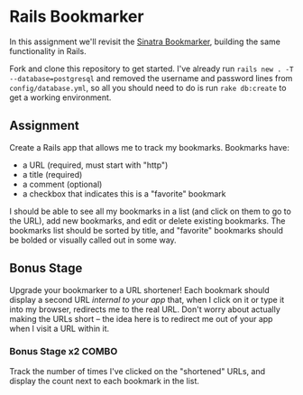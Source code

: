 # Rails Bookmarker

In this assignment we'll revisit the [Sinatra Bookmarker](https://github.com/ga-wdi-boston/wdi_3_ruby_lab_sinatra_bookmarks), building the same functionality in Rails.

Fork and clone this repository to get started. I've already run `rails new . -T --database=postgresql` and removed the username and password lines from `config/database.yml`, so all you should need to do is run `rake db:create` to get a working environment.

## Assignment

Create a Rails app that allows me to track my bookmarks. Bookmarks have:

* a URL (required, must start with "http")
* a title (required)
* a comment (optional)
* a checkbox that indicates this is a "favorite" bookmark

I should be able to see all my bookmarks in a list (and click on them to go to the URL), add new bookmarks, and edit or delete existing bookmarks. The bookmarks list should be sorted by title, and "favorite" bookmarks should be bolded or visually called out in some way.

## Bonus Stage

Upgrade your bookmarker to a URL shortener! Each bookmark should display a second URL *internal to your app* that, when I click on it or type it into my browser, redirects me to the real URL. Don't worry about actually making the URLs short &ndash; the idea here is to redirect me out of your app when I visit a URL within it.

### Bonus Stage x2 COMBO

Track the number of times I've clicked on the "shortened" URLs, and display the count next to each bookmark in the list.
